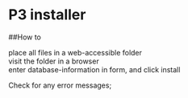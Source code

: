 # P3 installer

##How to

place all files in a web-accessible folder\
visit the folder in a browser\
enter database-information in form, and click install

Check for any error messages;
